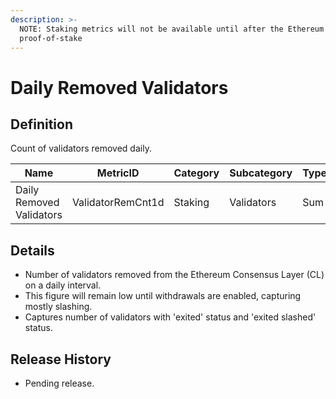 ```yaml
---
description: >-
  NOTE: Staking metrics will not be available until after the Ethereum Merge to
  proof-of-stake
---
```


# Daily Removed Validators

## Definition

Count of validators removed daily.

| Name                     | MetricID          | Category | Subcategory | Type | Unit       | Interval |
| ------------------------ | ----------------- | -------- | ----------- | ---- | ---------- | -------- |
| Daily Removed Validators | ValidatorRemCnt1d | Staking  | Validators  | Sum  | Validators | 1 day    |

## Details

* Number of validators removed from the Ethereum Consensus Layer (CL) on a daily interval.
* This figure will remain low until withdrawals are enabled, capturing mostly slashing.
* Captures number of validators with 'exited' status and 'exited slashed' status.

## Release History

* Pending release.
